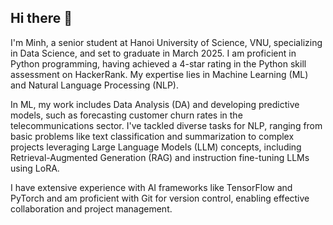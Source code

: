 ## Hi there 👋

<!--
**vuminhoang/vuminhoang** is a ✨ _special_ ✨ repository because its `README.md` (this file) appears on your GitHub profile.

Here are some ideas to get you started:

- 🔭 I’m currently working on ...
- 🌱 I’m currently learning ...
- 👯 I’m looking to collaborate on ...
- 🤔 I’m looking for help with ...
- 💬 Ask me about ...
- 📫 How to reach me: ...
- 😄 Pronouns: ...
- ⚡ Fun fact: ...
-->

I'm Minh, a senior student at Hanoi University of Science, VNU, specializing in Data Science, and set to graduate in March 2025. I am proficient in Python programming, having achieved a 4-star rating in the Python skill assessment on HackerRank. My expertise lies in Machine Learning (ML) and Natural Language Processing (NLP).

In ML, my work includes Data Analysis (DA) and developing predictive models, such as forecasting customer churn rates in the telecommunications sector. I've tackled diverse tasks for NLP, ranging from basic problems like text classification and summarization to complex projects leveraging Large Language Models (LLM) concepts, including Retrieval-Augmented Generation (RAG) and instruction fine-tuning LLMs using LoRA.

I have extensive experience with AI frameworks like TensorFlow and PyTorch and am proficient with Git for version control, enabling effective collaboration and project management.

